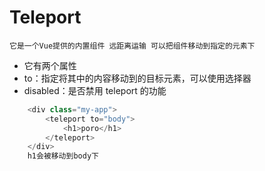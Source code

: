 # Teleport
    它是一个Vue提供的内置组件 远距离运输 可以把组件移动到指定的元素下
- 它有两个属性
- to：指定将其中的内容移动到的目标元素，可以使用选择器
- disabled：是否禁用 teleport 的功能
```javascript
    <div class="my-app">
        <teleport to="body">
            <h1>poro</h1>
        </teleport>
    </div>
    h1会被移动到body下
```
